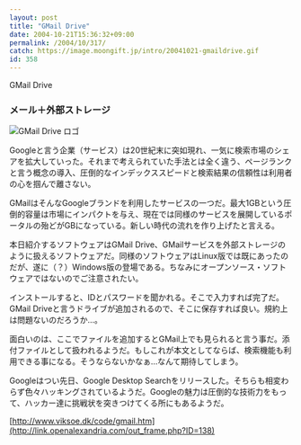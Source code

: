 ```yaml
---
layout: post
title: "GMail Drive"
date: 2004-10-21T15:36:32+09:00
permalink: /2004/10/317/
catch: https://image.moongift.jp/intro/20041021-gmaildrive.gif
id: 358
---
```

GMail Drive  
<!--more-->

### メール＋外部ストレージ
  

![GMail Drive ロゴ](https://image.moongift.jp/intro/20041021-gmaildrive.gif "GMail Drive ロゴ")

  

Googleと言う企業（サービス）は20世紀末に突如現れ、一気に検索市場のシェアを拡大していった。それまで考えられていた手法とは全く違う、ページランクと言う概念の導入、圧倒的なインデックススピードと検索結果の信頼性は利用者の心を掴んで離さない。

  

GMailはそんなGoogleブランドを利用したサービスの一つだ。最大1GBという圧倒的容量は市場にインパクトを与え、現在では同様のサービスを展開しているポータルの殆どがGBになっている。新しい時代の流れを作り上げたと言える。

  

本日紹介するソフトウェアはGMail Drive、GMailサービスを外部ストレージのように扱えるソフトウェアだ。同様のソフトウェアはLinux版では既にあったのだが、遂に（？）Windows版の登場である。ちなみにオープンソース・ソフトウェアではないのでご注意されたい。

  

インストールすると、IDとパスワードを聞かれる。そこで入力すれば完了だ。GMail Driveと言うドライブが追加されるので、そこに保存すれば良い。規約上は問題ないのだろうか…。

  

面白いのは、ここでファイルを追加するとGMail上でも見られると言う事だ。添付ファイルとして扱われるようだ。もしこれが本文としてならば、検索機能も利用できる事になる。そうならないかなぁ…なんて期待してしまう。

  

Googleはつい先日、Google Desktop Searchをリリースした。そちらも相変わらず色々ハッキングされているようだ。Googleの魅力は圧倒的な技術力をもって、ハッカー達に挑戦状を突きつけてくる所にもあるようだ。

  

[http://www.viksoe.dk/code/gmail.htm](http://link.openalexandria.com/out_frame.php?ID=138)

